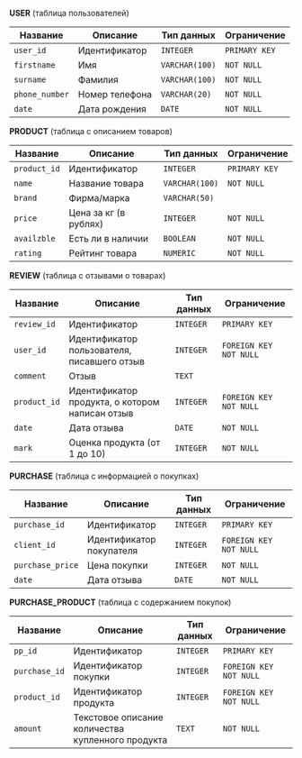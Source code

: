 **USER**  (таблица пользователей) 

| Название       | Описание        | Тип данных     | Ограничение   |
|----------------| ----------------| -------------- |---------------|
| `user_id`      | Идентификатор   | `INTEGER`      | `PRIMARY KEY` |
| `firstname`    | Имя             | `VARCHAR(100)` | `NOT NULL`    |
| `surname`      | Фамилия         | `VARCHAR(100)` | `NOT NULL`    |
| `phone_number` | Номер телефона  | `VARCHAR(20)`  | `NOT NULL`    |
| `date`         | Дата рождения   | `DATE`         | `NOT NULL`    |


**PRODUCT**  (таблица с описанием товаров) 

| Название       | Описание             | Тип данных     | Ограничение   |
|----------------| ---------------------| -------------- |---------------|
| `product_id`   | Идентификатор        | `INTEGER`      | `PRIMARY KEY` |
| `name`         | Название товара      | `VARCHAR(100)` | `NOT NULL`    |
| `brand`        | Фирма/марка          | `VARCHAR(50)`  |               |
| `price`        | Цена за кг (в рублях)| `INTEGER`      | `NOT NULL`    |
| `availzble`    | Есть ли в наличии    | `BOOLEAN`      | `NOT NULL`    |
| `rating`       | Рейтинг товара       | `NUMERIC`      | `NOT NULL`    |


**REVIEW**   (таблица с отзывами о товарах)

| Название       | Описание                                       | Тип данных     | Ограничение           |
|----------------| -----------------------------------------------| -------------- |-----------------------|
| `review_id`    | Идентификатор                                  | `INTEGER`      | `PRIMARY KEY`         |
| `user_id`      | Идентификатор пользователя, писавшего отзыв    | `INTEGER`      | `FOREIGN KEY NOT NULL`|
| `comment`      | Отзыв                                          | `TEXT`         |                       |
| `product_id`   | Идентификатор продукта, о котором написан отзыв| `INTEGER`      | `FOREIGN KEY NOT NULL`|
| `date`         | Дата отзыва                                    | `DATE`         | `NOT NULL`            |
| `mark`         | Оценка продукта (от 1 до 10)                   | `INTEGER`      | `NOT NULL`            |


**PURCHASE**   (таблица с информацией о покупках)

| Название        | Описание                   | Тип данных     | Ограничение           |
|-----------------| ---------------------------| -------------- |-----------------------|
| `purchase_id`   | Идентификатор              | `INTEGER`      | `PRIMARY KEY`         |
| `client_id`     | Идентификатор покупателя   | `INTEGER`      | `FOREIGN KEY NOT NULL`|
| `purchase_price`| Цена покупки               | `INTEGER`      | `NOT NULL`            |
| `date`          | Дата отзыва                | `DATE`         | `NOT NULL`            |


**PURCHASE_PRODUCT**   (таблица с содержанием покупок)

| Название       | Описание                                           | Тип данных     | Ограничение           |
|----------------| ---------------------------------------------------| -------------- |-----------------------|
| `pp_id`        | Идентификатор                                      | `INTEGER`      | `PRIMARY KEY`         |
| `purchase_id`  | Идентификатор покупки                              | `INTEGER`      | `FOREIGN KEY NOT NULL`|
| `product_id`   | Идентификатор продукта                             | `INTEGER`      | `FOREIGN KEY NOT NULL`|
| `amount`       | Текстовое описание количества купленного продукта  | `TEXT`         | `NOT NULL`            |
